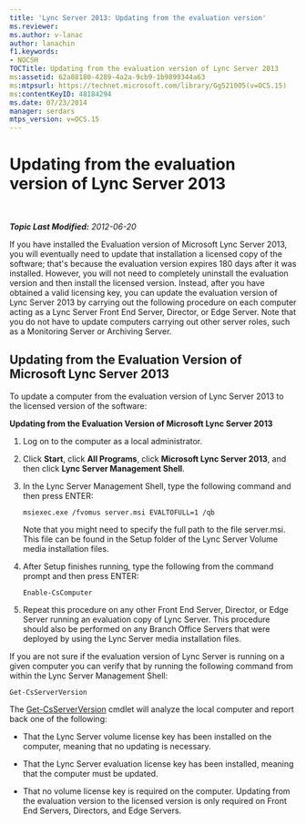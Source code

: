 ```yaml
---
title: 'Lync Server 2013: Updating from the evaluation version'
ms.reviewer: 
ms.author: v-lanac
author: lanachin
f1.keywords:
- NOCSH
TOCTitle: Updating from the evaluation version of Lync Server 2013
ms:assetid: 62a88180-4289-4a2a-9cb9-1b9899344a63
ms:mtpsurl: https://technet.microsoft.com/library/Gg521005(v=OCS.15)
ms:contentKeyID: 48184294
ms.date: 07/23/2014
manager: serdars
mtps_version: v=OCS.15
---
```


<div data-xmlns="http://www.w3.org/1999/xhtml">

<div class="topic" data-xmlns="http://www.w3.org/1999/xhtml" data-msxsl="urn:schemas-microsoft-com:xslt" data-cs="http://msdn.microsoft.com/">

<div data-asp="http://msdn2.microsoft.com/asp">

# Updating from the evaluation version of Lync Server 2013

</div>

<div id="mainSection">

<div id="mainBody">

<span> </span>

_**Topic Last Modified:** 2012-06-20_

If you have installed the Evaluation version of Microsoft Lync Server 2013, you will eventually need to update that installation a licensed copy of the software; that's because the evaluation version expires 180 days after it was installed. However, you will not need to completely uninstall the evaluation version and then install the licensed version. Instead, after you have obtained a valid licensing key, you can update the evaluation version of Lync Server 2013 by carrying out the following procedure on each computer acting as a Lync Server Front End Server, Director, or Edge Server. Note that you do not have to update computers carrying out other server roles, such as a Monitoring Server or Archiving Server.

<div>

## Updating from the Evaluation Version of Microsoft Lync Server 2013

To update a computer from the evaluation version of Lync Server 2013 to the licensed version of the software:

**Updating from the Evaluation Version of Microsoft Lync Server 2013**

1.  Log on to the computer as a local administrator.

2.  Click **Start**, click **All Programs**, click **Microsoft Lync Server 2013**, and then click **Lync Server Management Shell**.

3.  In the Lync Server Management Shell, type the following command and then press ENTER:
    
        msiexec.exe /fvomus server.msi EVALTOFULL=1 /qb
    
    Note that you might need to specify the full path to the file server.msi. This file can be found in the Setup folder of the Lync Server Volume media installation files.

4.  After Setup finishes running, type the following from the command prompt and then press ENTER:
    
        Enable-CsComputer

5.  Repeat this procedure on any other Front End Server, Director, or Edge Server running an evaluation copy of Lync Server. This procedure should also be performed on any Branch Office Servers that were deployed by using the Lync Server media installation files.

If you are not sure if the evaluation version of Lync Server is running on a given computer you can verify that by running the following command from within the Lync Server Management Shell:

    Get-CsServerVersion

The [Get-CsServerVersion](https://docs.microsoft.com/powershell/module/skype/Get-CsServerVersion) cmdlet will analyze the local computer and report back one of the following:

  - That the Lync Server volume license key has been installed on the computer, meaning that no updating is necessary.

  - That the Lync Server evaluation license key has been installed, meaning that the computer must be updated.

  - That no volume license key is required on the computer. Updating from the evaluation version to the licensed version is only required on Front End Servers, Directors, and Edge Servers.

</div>

</div>

<span> </span>

</div>

</div>

</div>

